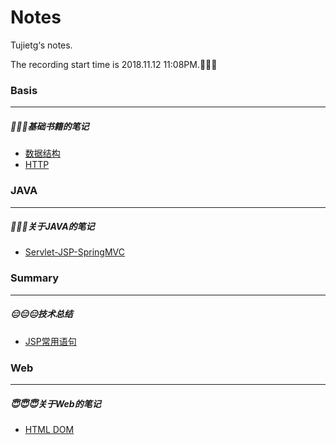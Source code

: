 # Notes

Tujietg‘s notes.

The recording start time is 2018.11.12 11:08PM.🤣🤣🤣

### Basis

---

##### 🧐🧐🧐基础书籍的笔记 

- [数据结构]()
- [HTTP]()

### JAVA

----

##### 🙈🙈🙈关于JAVA的笔记 

- [Servlet-JSP-SpringMVC]()

### Summary

---

##### 😑😑😑技术总结 

- [JSP常用语句]()

### Web

---

##### 😇😇😇关于Web的笔记

- [HTML DOM]()